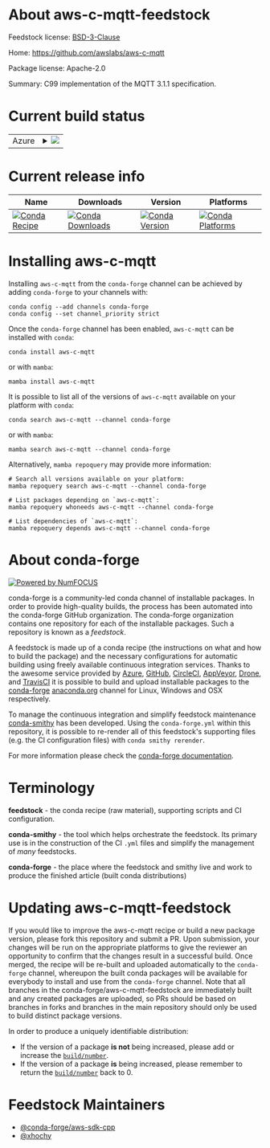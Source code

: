 About aws-c-mqtt-feedstock
==========================

Feedstock license: [BSD-3-Clause](https://github.com/conda-forge/aws-c-mqtt-feedstock/blob/main/LICENSE.txt)

Home: https://github.com/awslabs/aws-c-mqtt

Package license: Apache-2.0

Summary: C99 implementation of the MQTT 3.1.1 specification.

Current build status
====================


<table>
    
  <tr>
    <td>Azure</td>
    <td>
      <details>
        <summary>
          <a href="https://dev.azure.com/conda-forge/feedstock-builds/_build/latest?definitionId=12684&branchName=main">
            <img src="https://dev.azure.com/conda-forge/feedstock-builds/_apis/build/status/aws-c-mqtt-feedstock?branchName=main">
          </a>
        </summary>
        <table>
          <thead><tr><th>Variant</th><th>Status</th></tr></thead>
          <tbody><tr>
              <td>linux_64</td>
              <td>
                <a href="https://dev.azure.com/conda-forge/feedstock-builds/_build/latest?definitionId=12684&branchName=main">
                  <img src="https://dev.azure.com/conda-forge/feedstock-builds/_apis/build/status/aws-c-mqtt-feedstock?branchName=main&jobName=linux&configuration=linux%20linux_64_" alt="variant">
                </a>
              </td>
            </tr><tr>
              <td>linux_aarch64</td>
              <td>
                <a href="https://dev.azure.com/conda-forge/feedstock-builds/_build/latest?definitionId=12684&branchName=main">
                  <img src="https://dev.azure.com/conda-forge/feedstock-builds/_apis/build/status/aws-c-mqtt-feedstock?branchName=main&jobName=linux&configuration=linux%20linux_aarch64_" alt="variant">
                </a>
              </td>
            </tr><tr>
              <td>linux_ppc64le</td>
              <td>
                <a href="https://dev.azure.com/conda-forge/feedstock-builds/_build/latest?definitionId=12684&branchName=main">
                  <img src="https://dev.azure.com/conda-forge/feedstock-builds/_apis/build/status/aws-c-mqtt-feedstock?branchName=main&jobName=linux&configuration=linux%20linux_ppc64le_" alt="variant">
                </a>
              </td>
            </tr><tr>
              <td>osx_64</td>
              <td>
                <a href="https://dev.azure.com/conda-forge/feedstock-builds/_build/latest?definitionId=12684&branchName=main">
                  <img src="https://dev.azure.com/conda-forge/feedstock-builds/_apis/build/status/aws-c-mqtt-feedstock?branchName=main&jobName=osx&configuration=osx%20osx_64_" alt="variant">
                </a>
              </td>
            </tr><tr>
              <td>osx_arm64</td>
              <td>
                <a href="https://dev.azure.com/conda-forge/feedstock-builds/_build/latest?definitionId=12684&branchName=main">
                  <img src="https://dev.azure.com/conda-forge/feedstock-builds/_apis/build/status/aws-c-mqtt-feedstock?branchName=main&jobName=osx&configuration=osx%20osx_arm64_" alt="variant">
                </a>
              </td>
            </tr><tr>
              <td>win_64</td>
              <td>
                <a href="https://dev.azure.com/conda-forge/feedstock-builds/_build/latest?definitionId=12684&branchName=main">
                  <img src="https://dev.azure.com/conda-forge/feedstock-builds/_apis/build/status/aws-c-mqtt-feedstock?branchName=main&jobName=win&configuration=win%20win_64_" alt="variant">
                </a>
              </td>
            </tr>
          </tbody>
        </table>
      </details>
    </td>
  </tr>
</table>

Current release info
====================

| Name | Downloads | Version | Platforms |
| --- | --- | --- | --- |
| [![Conda Recipe](https://img.shields.io/badge/recipe-aws--c--mqtt-green.svg)](https://anaconda.org/conda-forge/aws-c-mqtt) | [![Conda Downloads](https://img.shields.io/conda/dn/conda-forge/aws-c-mqtt.svg)](https://anaconda.org/conda-forge/aws-c-mqtt) | [![Conda Version](https://img.shields.io/conda/vn/conda-forge/aws-c-mqtt.svg)](https://anaconda.org/conda-forge/aws-c-mqtt) | [![Conda Platforms](https://img.shields.io/conda/pn/conda-forge/aws-c-mqtt.svg)](https://anaconda.org/conda-forge/aws-c-mqtt) |

Installing aws-c-mqtt
=====================

Installing `aws-c-mqtt` from the `conda-forge` channel can be achieved by adding `conda-forge` to your channels with:

```
conda config --add channels conda-forge
conda config --set channel_priority strict
```

Once the `conda-forge` channel has been enabled, `aws-c-mqtt` can be installed with `conda`:

```
conda install aws-c-mqtt
```

or with `mamba`:

```
mamba install aws-c-mqtt
```

It is possible to list all of the versions of `aws-c-mqtt` available on your platform with `conda`:

```
conda search aws-c-mqtt --channel conda-forge
```

or with `mamba`:

```
mamba search aws-c-mqtt --channel conda-forge
```

Alternatively, `mamba repoquery` may provide more information:

```
# Search all versions available on your platform:
mamba repoquery search aws-c-mqtt --channel conda-forge

# List packages depending on `aws-c-mqtt`:
mamba repoquery whoneeds aws-c-mqtt --channel conda-forge

# List dependencies of `aws-c-mqtt`:
mamba repoquery depends aws-c-mqtt --channel conda-forge
```


About conda-forge
=================

[![Powered by
NumFOCUS](https://img.shields.io/badge/powered%20by-NumFOCUS-orange.svg?style=flat&colorA=E1523D&colorB=007D8A)](https://numfocus.org)

conda-forge is a community-led conda channel of installable packages.
In order to provide high-quality builds, the process has been automated into the
conda-forge GitHub organization. The conda-forge organization contains one repository
for each of the installable packages. Such a repository is known as a *feedstock*.

A feedstock is made up of a conda recipe (the instructions on what and how to build
the package) and the necessary configurations for automatic building using freely
available continuous integration services. Thanks to the awesome service provided by
[Azure](https://azure.microsoft.com/en-us/services/devops/), [GitHub](https://github.com/),
[CircleCI](https://circleci.com/), [AppVeyor](https://www.appveyor.com/),
[Drone](https://cloud.drone.io/welcome), and [TravisCI](https://travis-ci.com/)
it is possible to build and upload installable packages to the
[conda-forge](https://anaconda.org/conda-forge) [anaconda.org](https://anaconda.org/)
channel for Linux, Windows and OSX respectively.

To manage the continuous integration and simplify feedstock maintenance
[conda-smithy](https://github.com/conda-forge/conda-smithy) has been developed.
Using the ``conda-forge.yml`` within this repository, it is possible to re-render all of
this feedstock's supporting files (e.g. the CI configuration files) with ``conda smithy rerender``.

For more information please check the [conda-forge documentation](https://conda-forge.org/docs/).

Terminology
===========

**feedstock** - the conda recipe (raw material), supporting scripts and CI configuration.

**conda-smithy** - the tool which helps orchestrate the feedstock.
                   Its primary use is in the construction of the CI ``.yml`` files
                   and simplify the management of *many* feedstocks.

**conda-forge** - the place where the feedstock and smithy live and work to
                  produce the finished article (built conda distributions)


Updating aws-c-mqtt-feedstock
=============================

If you would like to improve the aws-c-mqtt recipe or build a new
package version, please fork this repository and submit a PR. Upon submission,
your changes will be run on the appropriate platforms to give the reviewer an
opportunity to confirm that the changes result in a successful build. Once
merged, the recipe will be re-built and uploaded automatically to the
`conda-forge` channel, whereupon the built conda packages will be available for
everybody to install and use from the `conda-forge` channel.
Note that all branches in the conda-forge/aws-c-mqtt-feedstock are
immediately built and any created packages are uploaded, so PRs should be based
on branches in forks and branches in the main repository should only be used to
build distinct package versions.

In order to produce a uniquely identifiable distribution:
 * If the version of a package **is not** being increased, please add or increase
   the [``build/number``](https://docs.conda.io/projects/conda-build/en/latest/resources/define-metadata.html#build-number-and-string).
 * If the version of a package **is** being increased, please remember to return
   the [``build/number``](https://docs.conda.io/projects/conda-build/en/latest/resources/define-metadata.html#build-number-and-string)
   back to 0.

Feedstock Maintainers
=====================

* [@conda-forge/aws-sdk-cpp](https://github.com/orgs/conda-forge/teams/aws-sdk-cpp/)
* [@xhochy](https://github.com/xhochy/)

